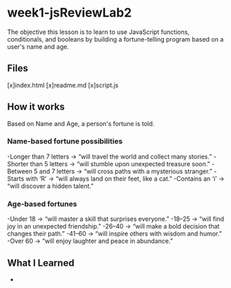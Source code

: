 # week1-jsReviewLab2
The objective this lesson is to learn to use JavaScript functions, conditionals, and booleans by building a fortune-telling program based on a user's name and age.

## Files
[x]index.html
[x]readme.md
[x]script.js

## How it works
Based on Name and Age, a person's fortune is told. 

### Name-based fortune possibilities
-Longer than 7 letters → “will travel the world and collect many stories.”
-Shorter than 5 letters → “will stumble upon unexpected treasure soon.”
-Between 5 and 7 letters → “will cross paths with a mysterious stranger.”
-Starts with ‘R’ → “will always land on their feet, like a cat.”
-Contains an ‘i’ → “will discover a hidden talent.”

### Age-based fortunes 
-Under 18 → “will master a skill that surprises everyone.”
-18–25 → “will find joy in an unexpected friendship.”
-26–40 → “will make a bold decision that changes their path.”
-41–60 → “will inspire others with wisdom and humor.”
-Over 60 → “will enjoy laughter and peace in abundance.”

## What I Learned
- 